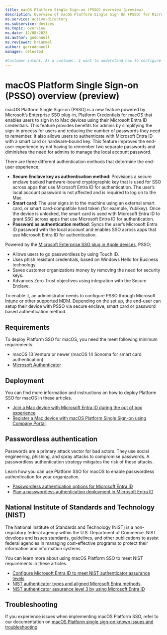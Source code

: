 ```yaml
---
title: macOS Platform Single Sign-on (PSSO) overview (preview)
description: Overview of macOS Platform Single Sign On (PSSO) for Microsoft Entra ID registered devices.
ms.service: active-directory
ms.subservice: devices
ms.topic: overview
ms.date: 12/08/2023
ms.author: godonnell
ms.reviewer: brianmel
author: garrodonnell
manager: celested

#Customer intent: As a customer, I want to understand how to configure macOS Platform Single Sign-on (PSSO) for Microsoft Entra ID registered devices.
---
```


# macOS Platform Single Sign-on (PSSO) overview (preview)

macOS Platform Single Sign-on (PSSO) is a new feature powered by Microsoft’s Enterprise SSO plug-in, Platform Credentials for macOS that enables users to sign in to Mac devices using their Microsoft Entra ID credentials. This feature provides benefits for admins by simplifying the sign-in process for users and reducing the number of passwords they need to remember. It also allows users to authenticate with Microsoft Entra ID with a smart card or hardware-bound key. This feature improves the end-user experience by not having to remember two separate passwords and diminishes the need for admins to manage the local account password. 

There are three different authentication methods that determine the end-user experience;

* **Secure Enclave key as authentication method**: Provisions a secure enclave backed hardware-bound cryptographic key that is used for SSO across apps that use Microsoft Entra ID for authentication. The user’s local account password is not affected and is required to log on to the Mac.
* **Smart card**: The user signs in to the machine using an external smart card, or smart card-compatible hard token (for example, Yubikey). Once the device is unlocked, the smart card is used with Microsoft Entra ID to grant SSO across apps that use Microsoft Entra ID for authentication.
* **Password as authentication method**: Syncs the user’s Microsoft Entra ID password with the local account and enables SSO across apps that use Microsoft Entra ID for authentication.

Powered by the [Microsoft Enterprise SSO plug in Apple devices](../../identity-platform/apple-sso-plugin.md), PSSO;

* Allows users to go passwordless by using Touch ID.
* Uses phish resistant credentials, based on Windows Hello for Business technology.
* Saves customer organizations money by removing the need for security keys.
* Advances Zero Trust objectives using integration with the Secure Enclave.

To enable it, an administrator needs to configure PSSO through Microsoft Intune or other supported MDM. Depending on the set up, the end-user can setup their device with PSSO via secure enclave, smart card or password based authentication method.

## Requirements

To deploy Platform SSO for macOS, you need the meet following minimum requirements.

* macOS 13 Ventura or newer (macOS 14 Sonoma for smart card authentication).
* [Microsoft Authenticator](https://support.microsoft.com/en-us/account-billing/how-to-use-the-microsoft-authenticator-app-9783c865-0308-42fb-a519-8cf666fe0acc)

## Deployment

You can find more information and instructions on how to deploy Platform SSO for macOS in these articles.

* [Join a Mac device with Microsoft Entra ID during the out of box experience](device-join-macos-platform-single-sign-on.md)
* [Register a Mac device with macOS Platform Single Sign-on using Company Portal](device-registration-macos-platform-single-sign-on.md)

## Passwordless authentication

Passwords are a primary attack vector for bad actors. They use social engineering, phishing, and spray attacks to compromise passwords. A passwordless authentication strategy mitigates the risk of these attacks.

Learn how you can use Platform SSO for macOS to enable passwordless authentication for your organization.

* [Passwordless authentication options for Microsoft Entra ID](../../identity/authentication/concept-authentication-passwordless.md#macos-platform-sso)
* [Plan a passwordless authentication deployment in Microsoft Entra ID](../../identity/authentication/howto-authentication-passwordless-deployment.md)

## National Institute of Standards and Technology (NIST)

The National Institute of Standards and Technology (NIST) is a non-regulatory federal agency within the U.S. Department of Commerce. NIST develops and issues standards, guidelines, and other publications to assist federal agencies in managing cost-effective programs to protect their information and information systems.

You can learn more about using macOS Platform SSO to meet NIST requirements in these articles.

* [Configure Microsoft Entra ID to meet NIST authenticator assurance levels](../../standards/nist-overview.md)
* [NIST authenticator types and aligned Microsoft Entra methods](../../standards/nist-authenticator-types.md).
* [NIST authenticator assurance level 3 by using Microsoft Entra ID](../../standards/nist-authenticator-assurance-level-3.md)

## Troubleshooting 

If you experience issues when implementing macOS Platform SSO, refer to our documentation on [macOS Platform single sign-on known issues and troubleshooting](troubleshoot-macos-platform-single-sign-on-extension.md)


